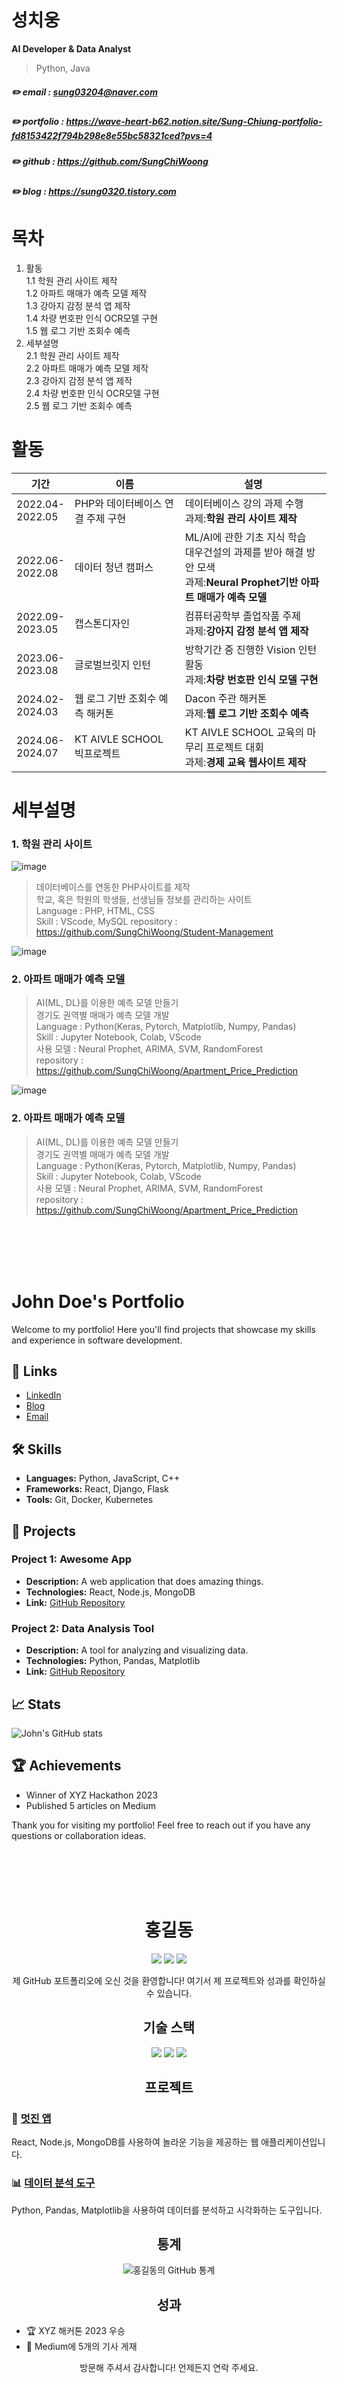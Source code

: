# 성치웅

**AI Developer & Data Analyst**

>Python, Java

##### :pencil2: email : sung03204@naver.com
##### :pencil2: portfolio : https://wave-heart-b62.notion.site/Sung-Chiung-portfolio-fd8153422f794b298e8e55bc58321ced?pvs=4
##### :pencil2: github : https://github.com/SungChiWoong
##### :pencil2: blog : https://sung0320.tistory.com

# 목차
1. 활동
   <br>1.1 학원 관리 사이트 제작
   <br>1.2 아파트 매매가 예측 모델 제작
   <br>1.3 강아지 감정 분석 앱 제작
   <br>1.4 차량 번호판 인식 OCR모델 구현
   <br>1.5 웹 로그 기반 조회수 예측
2. 세부설명
   <br>2.1 학원 관리 사이트 제작
   <br>2.2 아파트 매매가 예측 모델 제작
   <br>2.3 강아지 감정 분석 앱 제작
   <br>2.4 차량 번호판 인식 OCR모델 구현
   <br>2.5 웹 로그 기반 조회수 예측

# 활동
|기간|이름|설명|
|------|---|---|
|2022.04-<br>2022.05|PHP와 데이터베이스 연결 주제 구현|데이터베이스 강의 과제 수행<br>과제:**학원 관리 사이트 제작**|
|2022.06-<br>2022.08|데이터 청년 캠퍼스|ML/AI에 관한 기초 지식 학습<br>대우건설의 과제를 받아 해결 방안 모색<br>과제:**Neural Prophet기반 아파트 매매가 예측 모델**|
|2022.09-<br>2023.05|캡스톤디자인|컴퓨터공학부 졸업작품 주제<br>과제:**강아지 감정 분석 앱 제작**|
|2023.06-<br>2023.08|글로벌브릿지 인턴|방학기간 중 진행한 Vision 인턴활동<br>과제:**차량 번호판 인식 모델 구현**|
|2024.02-<br>2024.03|웹 로그 기반 조회수 예측 해커톤|Dacon 주관 해커톤<br>과제:**웹 로그 기반 조회수 예측**|
|2024.06-<br>2024.07|KT AIVLE SCHOOL 빅프로젝트|KT AIVLE SCHOOL 교육의 마무리 프로젝트 대회<br>과제:**경제 교육 웹사이트 제작**|
   
# 세부설명

### 1. 학원 관리 사이트
![image](https://github.com/SungChiWoong/SungChiWoong/assets/123548388/ecb506c1-4081-4caf-9c77-7fafd1cd0dda)

> 데이터베이스를 연동한 PHP사이트를 제작<br>
> 학교, 혹은 학원의 학생들, 선생님들 정보를 관리하는 사이트<br>
> Language : PHP, HTML, CSS<br>
> Skill : VScode, MySQL
> repository : https://github.com/SungChiWoong/Student-Management<br>

![image](https://github.com/SungChiWoong/SungChiWoong/assets/123548388/ecb506c1-4081-4caf-9c77-7fafd1cd0dda)
### 2. 아파트 매매가 예측 모델
> AI(ML, DL)를 이용한 예측 모델 만들기<br>
> 경기도 권역별 매매가 예측 모델 개발<br>
> Language : Python(Keras, Pytorch, Matplotlib, Numpy, Pandas)<br>
> Skill : Jupyter Notebook, Colab, VScode<br>
> 사용 모델 : Neural Prophet, ARIMA, SVM, RandomForest<br>
> repository : https://github.com/SungChiWoong/Apartment_Price_Prediction<br>

![image](https://github.com/SungChiWoong/SungChiWoong/assets/123548388/ecb506c1-4081-4caf-9c77-7fafd1cd0dda)
### 2. 아파트 매매가 예측 모델
> AI(ML, DL)를 이용한 예측 모델 만들기<br>
> 경기도 권역별 매매가 예측 모델 개발<br>
> Language : Python(Keras, Pytorch, Matplotlib, Numpy, Pandas)<br>
> Skill : Jupyter Notebook, Colab, VScode<br>
> 사용 모델 : Neural Prophet, ARIMA, SVM, RandomForest<br>
> repository : https://github.com/SungChiWoong/Apartment_Price_Prediction<br>


<br><br><br><br>

# John Doe's Portfolio

Welcome to my portfolio! Here you'll find projects that showcase my skills and experience in software development.

## 🔗 Links
- [LinkedIn](https://www.linkedin.com/in/johndoe)
- [Blog](https://sung0320.tistory.com)
- [Email](sung03204@naver.com)

## 🛠️ Skills
- **Languages:** Python, JavaScript, C++
- **Frameworks:** React, Django, Flask
- **Tools:** Git, Docker, Kubernetes

## 📂 Projects

### Project 1: Awesome App
- **Description:** A web application that does amazing things.
- **Technologies:** React, Node.js, MongoDB
- **Link:** [GitHub Repository](https://github.com/johndoe/awesome-app)

### Project 2: Data Analysis Tool
- **Description:** A tool for analyzing and visualizing data.
- **Technologies:** Python, Pandas, Matplotlib
- **Link:** [GitHub Repository](https://github.com/johndoe/data-analysis-tool)

## 📈 Stats
![John's GitHub stats](https://github-readme-stats.vercel.app/api?username=johndoe&show_icons=true&theme=radical)

## 🏆 Achievements
- Winner of XYZ Hackathon 2023
- Published 5 articles on Medium

Thank you for visiting my portfolio! Feel free to reach out if you have any questions or collaboration ideas.





<br><br><br><br>
<h1 align="center">홍길동</h1>
<p align="center">
  <a href="https://www.linkedin.com/in/honggildong"><img src="https://img.shields.io/badge/LinkedIn-0A66C2?style=for-the-badge&logo=linkedin&logoColor=white"/></a>
  <a href="https://honggildong.github.io/blog"><img src="https://img.shields.io/badge/Blog-FFA500?style=for-the-badge&logo=blog&logoColor=white"/></a>
  <a href="mailto:honggildong@example.com"><img src="https://img.shields.io/badge/Email-D14836?style=for-the-badge&logo=gmail&logoColor=white"/></a>
</p>

<p align="center">제 GitHub 포트폴리오에 오신 것을 환영합니다! 여기서 제 프로젝트와 성과를 확인하실 수 있습니다.</p>

<h2 align="center">기술 스택</h2>
<p align="center">
  <img src="https://img.shields.io/badge/Python-3776AB?style=for-the-badge&logo=python&logoColor=white"/>
  <img src="https://img.shields.io/badge/JavaScript-F7DF1E?style=for-the-badge&logo=javascript&logoColor=black"/>
  <img src="https://img.shields.io/badge/C++-00599C?style=for-the-badge&logo=cplusplus&logoColor=white"/>
</p>

<h2 align="center">프로젝트</h2>

### 🚀 [멋진 앱](https://github.com/honggildong/awesome-app)
React, Node.js, MongoDB를 사용하여 놀라운 기능을 제공하는 웹 애플리케이션입니다.

### 📊 [데이터 분석 도구](https://github.com/honggildong/data-analysis-tool)
Python, Pandas, Matplotlib을 사용하여 데이터를 분석하고 시각화하는 도구입니다.

<h2 align="center">통계</h2>
<p align="center">
  <img src="https://github-readme-stats.vercel.app/api?username=honggildong&show_icons=true&theme=radical" alt="홍길동의 GitHub 통계"/>
</p>

<h2 align="center">성과</h2>
<ul>
  <li>🏆 XYZ 해커톤 2023 우승</li>
  <li>📝 Medium에 5개의 기사 게재</li>
</ul>

<p align="center">방문해 주셔서 감사합니다! 언제든지 연락 주세요.</p>


